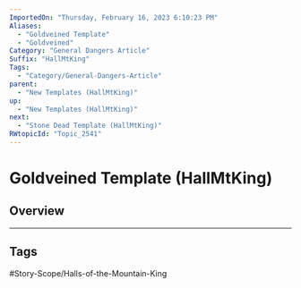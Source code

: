```yaml
---
ImportedOn: "Thursday, February 16, 2023 6:10:23 PM"
Aliases:
  - "Goldveined Template"
  - "Goldveined"
Category: "General Dangers Article"
Suffix: "HallMtKing"
Tags:
  - "Category/General-Dangers-Article"
parent:
  - "New Templates (HallMtKing)"
up:
  - "New Templates (HallMtKing)"
next:
  - "Stone Dead Template (HallMtKing)"
RWtopicId: "Topic_2541"
---
```

# Goldveined Template (HallMtKing)
## Overview

---
## Tags
#Story-Scope/Halls-of-the-Mountain-King

